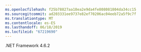 ```yaml
---
ms.openlocfilehash: f25b78827aa18ea2e9da4fe808081804da34cc15
ms.sourcegitcommit: ad203331ee9737e82ef70206ac04eeb72a5f9c7f
ms.translationtype: MT
ms.contentlocale: es-ES
ms.lasthandoff: 06/18/2019
ms.locfileid: "67219690"
---
```

.NET Framework 4.6.2